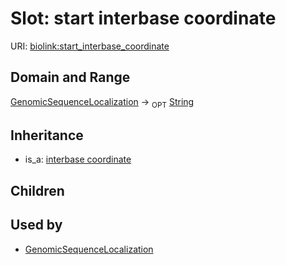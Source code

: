 # Slot: start interbase coordinate




URI: [biolink:start_interbase_coordinate](https://w3id.org/biolink/vocab/start_interbase_coordinate)
## Domain and Range

[GenomicSequenceLocalization](GenomicSequenceLocalization.md) ->  <sub>OPT</sub> [String](String.md)
## Inheritance

 *  is_a: [interbase coordinate](interbase_coordinate.md)
## Children

## Used by

 * [GenomicSequenceLocalization](GenomicSequenceLocalization.md)
